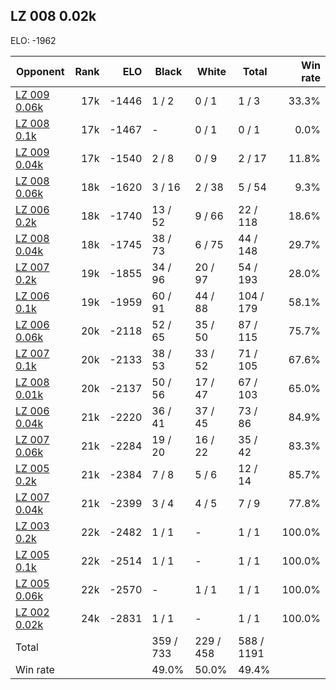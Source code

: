 ## LZ 008 0.02k ##

ELO: -1962

Opponent | Rank | ELO | Black | White | Total | Win rate
---------|-----:|----:|-------|-------|-------|-------:
[LZ 009 0.06k](LZ%20009%200.06k.md) | 17k | -1446 | 1 / 2 | 0 / 1 | 1 / 3 | 33.3%
[LZ 008 0.1k](LZ%20008%200.1k.md) | 17k | -1467 | - | 0 / 1 | 0 / 1 | 0.0%
[LZ 009 0.04k](LZ%20009%200.04k.md) | 17k | -1540 | 2 / 8 | 0 / 9 | 2 / 17 | 11.8%
[LZ 008 0.06k](LZ%20008%200.06k.md) | 18k | -1620 | 3 / 16 | 2 / 38 | 5 / 54 | 9.3%
[LZ 006 0.2k](LZ%20006%200.2k.md) | 18k | -1740 | 13 / 52 | 9 / 66 | 22 / 118 | 18.6%
[LZ 008 0.04k](LZ%20008%200.04k.md) | 18k | -1745 | 38 / 73 | 6 / 75 | 44 / 148 | 29.7%
[LZ 007 0.2k](LZ%20007%200.2k.md) | 19k | -1855 | 34 / 96 | 20 / 97 | 54 / 193 | 28.0%
[LZ 006 0.1k](LZ%20006%200.1k.md) | 19k | -1959 | 60 / 91 | 44 / 88 | 104 / 179 | 58.1%
[LZ 006 0.06k](LZ%20006%200.06k.md) | 20k | -2118 | 52 / 65 | 35 / 50 | 87 / 115 | 75.7%
[LZ 007 0.1k](LZ%20007%200.1k.md) | 20k | -2133 | 38 / 53 | 33 / 52 | 71 / 105 | 67.6%
[LZ 008 0.01k](LZ%20008%200.01k.md) | 20k | -2137 | 50 / 56 | 17 / 47 | 67 / 103 | 65.0%
[LZ 006 0.04k](LZ%20006%200.04k.md) | 21k | -2220 | 36 / 41 | 37 / 45 | 73 / 86 | 84.9%
[LZ 007 0.06k](LZ%20007%200.06k.md) | 21k | -2284 | 19 / 20 | 16 / 22 | 35 / 42 | 83.3%
[LZ 005 0.2k](LZ%20005%200.2k.md) | 21k | -2384 | 7 / 8 | 5 / 6 | 12 / 14 | 85.7%
[LZ 007 0.04k](LZ%20007%200.04k.md) | 21k | -2399 | 3 / 4 | 4 / 5 | 7 / 9 | 77.8%
[LZ 003 0.2k](LZ%20003%200.2k.md) | 22k | -2482 | 1 / 1 | - | 1 / 1 | 100.0%
[LZ 005 0.1k](LZ%20005%200.1k.md) | 22k | -2514 | 1 / 1 | - | 1 / 1 | 100.0%
[LZ 005 0.06k](LZ%20005%200.06k.md) | 22k | -2570 | - | 1 / 1 | 1 / 1 | 100.0%
[LZ 002 0.02k](LZ%20002%200.02k.md) | 24k | -2831 | 1 / 1 | - | 1 / 1 | 100.0%
Total | | | 359 / 733 | 229 / 458 | 588 / 1191 | 
Win rate| | | 49.0% | 50.0% | 49.4% | 
